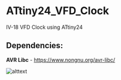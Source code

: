 # ATtiny24_VFD_Clock
IV-18 VFD Clock using ATtiny24

## Dependencies:
**AVR Libc** - https://www.nongnu.org/avr-libc/


![alttext](https://github.com/MXVG/ATtiny24_VFD_Clock/blob/main/20211231_010619.jpg)
